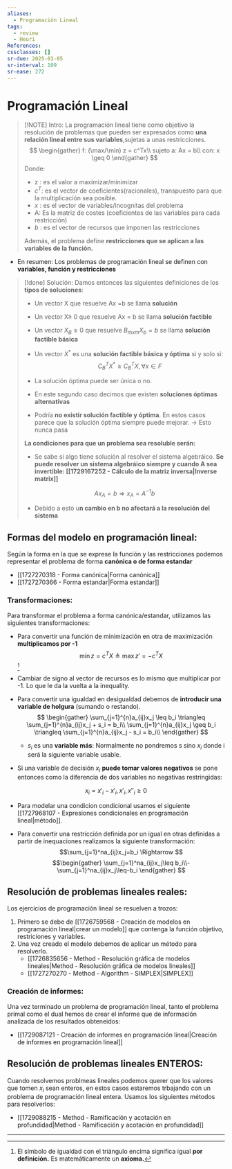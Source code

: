 ```yaml
---
aliases:
  - Programación Lineal
tags:
  - review
  - Heuri
References: 
cssclasses: []
sr-due: 2025-03-05
sr-interval: 109
sr-ease: 272
---
```

# Programación Lineal

> [!NOTE] Intro:
> La programación lineal tiene como objetivo la resolución de problemas que pueden ser expresados como **una relación lineal entre sus variables**,sujetas a unas restricciones. 
> $$
> \begin{gather}
> f: (\max/\min) z = c^Tx\\
> sujeto a: Ax = b\\ 
> con: x \geq 0
\end{gather}
> $$
> Donde: 
> + z : es el valor a maximizar/minimizar
> + $c^T$: es el vector de coeficientes(racionales), transpuesto para que la multiplicación sea posible.
> + $x$ : es el vector de variables/incognitas del problema
> + A: Es la matriz de costes (coeficientes de las variables para cada restricción)
> + $b$ : es el vector de recursos que imponen las restricciones
>
>Además, el problema define **restricciones que se aplican a las variables de la función.**

+ En resumen: Los problemas de programación lineal se definen con **variables, función y restricciones**


> [!done] Solución:
> Damos entonces las siguientes definiciones de los **tipos de soluciones**:
> 
> + Un vector X que resuelve Ax =b se llama **solución**
> + Un vector X≥ 0 que resuelve Ax = b se llama **solución factible**
> + Un vector $X_B \geq 0$ que resuelve $B_{mxm} X_b = b$ se llama **solución factible básica**
> +  Un vector $X^*$ es una **solución factible básica y óptima** si y solo si:
> 		$$C_B^TX^* \geq C_B^TX, \forall x \in F$$
> 
>+ La solución óptima puede ser única o no. 
>+ En este segundo caso decimos que existen **soluciones óptimas alternativas**
>+ Podría **no existir solución factible y óptima**. En estos casos parece que la solución óptima siempre puede mejorar. → Esto nunca pasa
>
>**La condiciones para que un problema sea resoluble serán:**
>+ Se sabe si algo tiene solución al resolver el sistema algebráico. **Se puede resolver un sistema algebráico siempre y cuando A sea invertible: [[1729167252 - Cálculo de la matriz inversa|Inverse matrix]]**
>
>$$
>Ax_A = b \Rightarrow x_A= A^{-1}b
>$$
>
> + Debido  a esto u**n cambio en b no afectará a la resolución del sistema**

## Formas del modelo en programación lineal:
Según la forma en la que se exprese la función y las restricciones podemos representar el problema de forma **canónica o de forma estandar**
+ [[1727270318 - Forma canónica|Forma canónica]]
+ [[1727270366 - Forma estandar|Forma estandar]]

### Transformaciones:
Para transformar el problema a forma canónica/estandar, utilizamos las siguientes transformaciones:

+ Para convertir una función de minimización en otra de maximización **multiplicamos por -1**
$$
\min z = c^TX \triangleq \max z' = -c^TX
$$[^1]


+ Cambiar de signo al vector de recursos es lo mismo que multiplicar por -1. Lo que le da la vuelta a la inequality.
+ Para convertir una igualdad en desigualdad debemos de **introducir una variable de holgura** (sumando o restando).
$$
\begin{gather}
\sum_{j=1}^{n}a_{ij}x_j \leq b_i  \triangleq \sum_{j=1}^{n}a_{ij}x_j + s_i = b_i\\
\sum_{j=1}^{n}a_{ij}x_j \geq b_i  \triangleq \sum_{j=1}^{n}a_{ij}x_j - s_i = b_i\\
\end{gather}
$$
	+ $s_i$ es una **variable más**: Normalmente no pondremos s sino $x_i$ donde i será la siguiente variable usable. 

+ Si una variable de decisión $x_i$ **puede tomar valores negativos** se pone entonces como la diferencia de dos variables no negativas restringidas: 

$$
x_i = x'_i − x'_i , x'_i , x ''_i ≥ 0
$$
+ Para modelar una condicion condicional usamos el siguiente [[1727968107 - Expresiones condicionales en programación lineal|método]].

+ Para convertir una restricción definida por un igual en otras definidas a partir de inequaciones realizamos la siguiente transformación:
  $$\sum_{j=1}^na_{ij}x_j=b_i \Rightarrow $$
  $$\begin{gather}
\sum_{j=1}^na_{ij}x_j\leq b_i\\-\sum_{j=1}^na_{ij}x_j\leq-b_i
\end{gather}
$$

  
## Resolución de problemas lineales reales: 
Los ejercicios de programación lineal se resuelven a trozos:
1. Primero se debe de [[1726759568 - Creación de modelos en programación lineal|crear un modelo]] que contenga la función objetivo, restriciones y variables. 
2. Una vez creado el modelo debemos de aplicar un método para resolverlo. 
	+ [[1726835656 - Method - Resolución gráfica de modelos lineales|Method - Resolución gráfica de modelos lineales]]
	+ [[1727270270 - Method - Algorithm - SIMPLEX|SIMPLEX]]

### Creación de informes: 
Una vez terminado un problema de programación lineal, tanto el problema primal como el dual hemos de crear el informe que de información analizada de los resultados obteneidos: 
+ [[1729087121 - Creación de informes en programación lineal|Creación de informes en programación lineal]]

## Resolución de problemas lineales ENTEROS:
Cuando resolvemos problmeas lineales podemos querer que los valores que tomen $x_i$ sean enteros, en estos casos estaremos trbajando con un problema de programación lineal entera. Usamos los siguientes métodos para resolverlos: 
+ [[1729088215 - Method - Ramificación y acotación en profundidad|Method - Ramificación y acotación en profundidad]]
******
[^1]: El símbolo de igualdad con el triángulo encima significa igual **por definición.** Es matemáticamente un **axioma.**